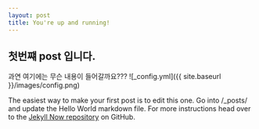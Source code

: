 ```yaml
---
layout: post
title: You're up and running!
---
```


## 첫번쨰 post 입니다. 

과연 여기에는 무슨 내용이 들어갈까요???
![_config.yml]({{ site.baseurl }}/images/config.png)

The easiest way to make your first post is to edit this one. Go into /_posts/ and update the Hello World markdown file. For more instructions head over to the [Jekyll Now repository](https://github.com/barryclark/jekyll-now) on GitHub.
